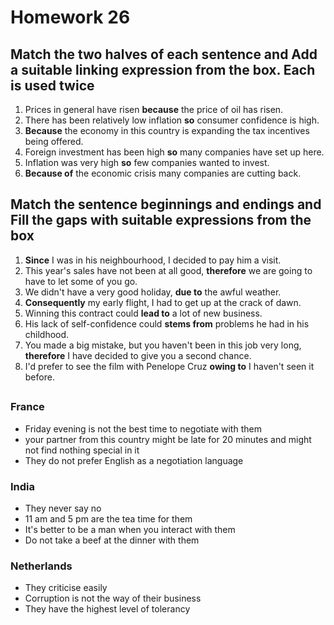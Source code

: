 # Homework 26

## Match the two halves of each sentence and Add a suitable linking expression from the box. Each is used twice 

1. Prices in general have risen __because__ the price of oil has risen.
2. There has been relatively low inflation __so__ consumer confidence is high.
3. __Because__ the economy in this country is expanding the tax incentives being offered.
4. Foreign investment has been high __so__ many companies have set up here.
5. Inflation was very high __so__ few companies wanted to invest.
6. __Because of__ the economic crisis many companies are cutting back.


## Match the sentence beginnings and endings and Fill the gaps with suitable expressions from the box 

1. __Since__ I was in his neighbourhood, I decided to pay him a visit.
2. This year's sales have not been at all good, __therefore__ we are going to have to let some of you go.
3. We didn't have a very good holiday, __due to__ the awful weather.
4. __Consequently__ my early flight, I had to get up at the crack of dawn.
5. Winning this contract could __lead to__ a lot of new business.
6. His lack of self-confidence could __stems from__ problems he had in his childhood.
7. You made a big mistake, but you haven't been in this job very long, __therefore__ I have decided to give you a second chance.
8. I'd prefer to see the film with Penelope Cruz __owing to__ I haven't seen it before.


##

### France
- Friday evening is not the best time to negotiate with them
- your partner from this country might be late for 20 minutes and might not find nothing special in it
- They do not prefer English as a negotiation language

### India
- They never say no
- 11 am and 5 pm are the tea time for them
- It's better to be a man when you interact with them
- Do not take a beef at the dinner with them

### Netherlands
- They criticise easily
- Corruption is not the way of their business
- They have the highest level of tolerancy


